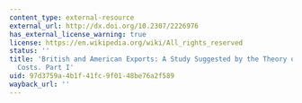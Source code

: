 ```yaml
---
content_type: external-resource
external_url: http://dx.doi.org/10.2307/2226976
has_external_license_warning: true
license: https://en.wikipedia.org/wiki/All_rights_reserved
status: ''
title: 'British and American Exports: A Study Suggested by the Theory of Comparative
  Costs. Part I'
uid: 97d3759a-4b1f-41fc-9f01-48be76a2f589
wayback_url: ''
---
```

